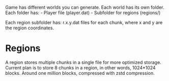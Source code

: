 Game has different worlds you can generate.
Each world has its own folder.
Each folder has:
    - Player file (player.dat)
    - Subfolder for regions (regions/)

Each region subfolder has:
r.x.y.dat files for each chunk, where x and y are the region coordinates.

# Regions
A region stores multiple chunks in a single file for more optimized storage.
Current plan is to store 8 chunks in a region, in other words, 1024*1024 blocks.
Around one million blocks, compressed with zstd compression.

